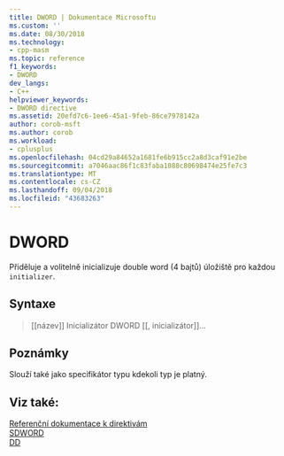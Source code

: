 ```yaml
---
title: DWORD | Dokumentace Microsoftu
ms.custom: ''
ms.date: 08/30/2018
ms.technology:
- cpp-masm
ms.topic: reference
f1_keywords:
- DWORD
dev_langs:
- C++
helpviewer_keywords:
- DWORD directive
ms.assetid: 20efd7c6-1ee6-45a1-9feb-86ce7978142a
author: corob-msft
ms.author: corob
ms.workload:
- cplusplus
ms.openlocfilehash: 04cd29a84652a1681fe6b915cc2a8d3caf91e2be
ms.sourcegitcommit: a7046aac86f1c83faba1088c80698474e25fe7c3
ms.translationtype: MT
ms.contentlocale: cs-CZ
ms.lasthandoff: 09/04/2018
ms.locfileid: "43683263"
---
```

# <a name="dword"></a>DWORD

Přiděluje a volitelně inicializuje double word (4 bajtů) úložiště pro každou `initializer`.

## <a name="syntax"></a>Syntaxe

> [[název]] Inicializátor DWORD [[, inicializátor]]...

## <a name="remarks"></a>Poznámky

Slouží také jako specifikátor typu kdekoli typ je platný.

## <a name="see-also"></a>Viz také:

[Referenční dokumentace k direktivám](../../assembler/masm/directives-reference.md)<br/>
[SDWORD](../../assembler/masm/sdword.md)<br/>
[DD](../../assembler/masm/dd.md)<br/>
